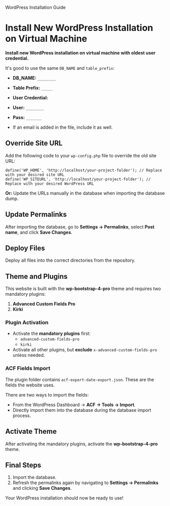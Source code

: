   WordPress Installation Guide

Install New WordPress Installation on Virtual Machine
=====================================================

**Install new WordPress installation on virtual machine with oldest user credential.**

It's good to use the same `DB_NAME` and `table_prefix`:

*   **DB\_NAME:** `________`
*   **Table Prefix:** `_____`
*   **User Credential:**

*   **User:** `________`
*   **Pass:** `_______`

*   If an email is added in the file, include it as well.

Override Site URL
-----------------

Add the following code to your `wp-config.php` file to override the old site URL:

    define('WP_HOME', 'http://localhost/your-project-folder'); // Replace with your desired site URL
    define('WP_SITEURL', 'http://localhost/your-project-folder'); // Replace with your desired WordPress URL

**Or:** Update the URLs manually in the database when importing the database dump.

Update Permalinks
-----------------

After importing the database, go to **Settings → Permalinks**, select **Post name**, and click **Save Changes**.

Deploy Files
------------

Deploy all files into the correct directories from the repository.

Theme and Plugins
-----------------

This website is built with the **wp-bootstrap-4-pro** theme and requires two mandatory plugins:

1.  **Advanced Custom Fields Pro**
2.  **Kirki**

### Plugin Activation

*   Activate the **mandatory plugins** first:
    *   `advanced-custom-fields-pro`
    *   `kirki`
*   Activate all other plugins, but **exclude** `x-advanced-custom-fields-pro` unless needed.

### ACF Fields Import

The plugin folder contains `acf-export-date-export.json`. These are the fields the website uses.

There are two ways to import the fields:

*   From the WordPress Dashboard → **ACF → Tools → Import**.
*   Directly import them into the database during the database import process.

Activate Theme
--------------

After activating the mandatory plugins, activate the **wp-bootstrap-4-pro** theme.

Final Steps
-----------

1.  Import the database.
2.  Refresh the permalinks again by navigating to **Settings → Permalinks** and clicking **Save Changes**.

Your WordPress installation should now be ready to use!
